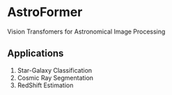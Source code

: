 # AstroFormer
Vision Transfomers for Astronomical Image Processing 

## Applications
1. Star-Galaxy Classification
2. Cosmic Ray Segmentation
3. RedShift Estimation
